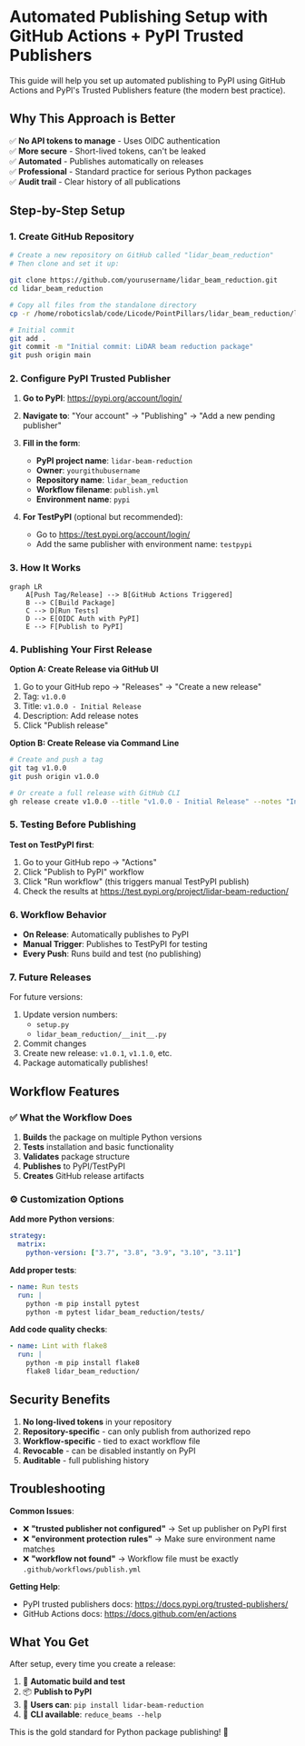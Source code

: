 # Automated Publishing Setup with GitHub Actions + PyPI Trusted Publishers

This guide will help you set up automated publishing to PyPI using GitHub Actions and PyPI's Trusted Publishers feature (the modern best practice).

## Why This Approach is Better

✅ **No API tokens to manage** - Uses OIDC authentication  
✅ **More secure** - Short-lived tokens, can't be leaked  
✅ **Automated** - Publishes automatically on releases  
✅ **Professional** - Standard practice for serious Python packages  
✅ **Audit trail** - Clear history of all publications  

## Step-by-Step Setup

### 1. Create GitHub Repository

```bash
# Create a new repository on GitHub called "lidar_beam_reduction"
# Then clone and set it up:

git clone https://github.com/yourusername/lidar_beam_reduction.git
cd lidar_beam_reduction

# Copy all files from the standalone directory
cp -r /home/roboticslab/code/Licode/PointPillars/lidar_beam_reduction/lidar_beam_reduction_standalone/* .

# Initial commit
git add .
git commit -m "Initial commit: LiDAR beam reduction package"
git push origin main
```

### 2. Configure PyPI Trusted Publisher

1. **Go to PyPI**: https://pypi.org/account/login/
2. **Navigate to**: "Your account" → "Publishing" → "Add a new pending publisher"
3. **Fill in the form**:
   - **PyPI project name**: `lidar-beam-reduction`
   - **Owner**: `yourgithubusername`
   - **Repository name**: `lidar_beam_reduction`
   - **Workflow filename**: `publish.yml`
   - **Environment name**: `pypi`

4. **For TestPyPI** (optional but recommended):
   - Go to https://test.pypi.org/account/login/
   - Add the same publisher with environment name: `testpypi`

### 3. How It Works

```mermaid
graph LR
    A[Push Tag/Release] --> B[GitHub Actions Triggered]
    B --> C[Build Package]
    C --> D[Run Tests]
    D --> E[OIDC Auth with PyPI]
    E --> F[Publish to PyPI]
```

### 4. Publishing Your First Release

**Option A: Create Release via GitHub UI**
1. Go to your GitHub repo → "Releases" → "Create a new release"
2. Tag: `v1.0.0`
3. Title: `v1.0.0 - Initial Release`
4. Description: Add release notes
5. Click "Publish release"

**Option B: Create Release via Command Line**
```bash
# Create and push a tag
git tag v1.0.0
git push origin v1.0.0

# Or create a full release with GitHub CLI
gh release create v1.0.0 --title "v1.0.0 - Initial Release" --notes "Initial release of lidar_beam_reduction package"
```

### 5. Testing Before Publishing

**Test on TestPyPI first**:
1. Go to your GitHub repo → "Actions"
2. Click "Publish to PyPI" workflow
3. Click "Run workflow" (this triggers manual TestPyPI publish)
4. Check the results at https://test.pypi.org/project/lidar-beam-reduction/

### 6. Workflow Behavior

- **On Release**: Automatically publishes to PyPI
- **Manual Trigger**: Publishes to TestPyPI for testing
- **Every Push**: Runs build and test (no publishing)

### 7. Future Releases

For future versions:
1. Update version numbers:
   - `setup.py`
   - `lidar_beam_reduction/__init__.py`
2. Commit changes
3. Create new release: `v1.0.1`, `v1.1.0`, etc.
4. Package automatically publishes!

## Workflow Features

### ✅ What the Workflow Does

1. **Builds** the package on multiple Python versions
2. **Tests** installation and basic functionality
3. **Validates** package structure
4. **Publishes** to PyPI/TestPyPI
5. **Creates** GitHub release artifacts

### ⚙️ Customization Options

**Add more Python versions**:
```yaml
strategy:
  matrix:
    python-version: ["3.7", "3.8", "3.9", "3.10", "3.11"]
```

**Add proper tests**:
```yaml
- name: Run tests
  run: |
    python -m pip install pytest
    python -m pytest lidar_beam_reduction/tests/
```

**Add code quality checks**:
```yaml
- name: Lint with flake8
  run: |
    python -m pip install flake8
    flake8 lidar_beam_reduction/
```

## Security Benefits

1. **No long-lived tokens** in your repository
2. **Repository-specific** - can only publish from authorized repo
3. **Workflow-specific** - tied to exact workflow file
4. **Revocable** - can be disabled instantly on PyPI
5. **Auditable** - full publishing history

## Troubleshooting

**Common Issues**:
- ❌ **"trusted publisher not configured"** → Set up publisher on PyPI first
- ❌ **"environment protection rules"** → Make sure environment name matches
- ❌ **"workflow not found"** → Workflow file must be exactly `.github/workflows/publish.yml`

**Getting Help**:
- PyPI trusted publishers docs: https://docs.pypi.org/trusted-publishers/
- GitHub Actions docs: https://docs.github.com/en/actions

## What You Get

After setup, every time you create a release:
1. 🔄 **Automatic build and test**
2. 📦 **Publish to PyPI**
3. 👥 **Users can**: `pip install lidar-beam-reduction`
4. 🎯 **CLI available**: `reduce_beams --help`

This is the gold standard for Python package publishing! 🚀 